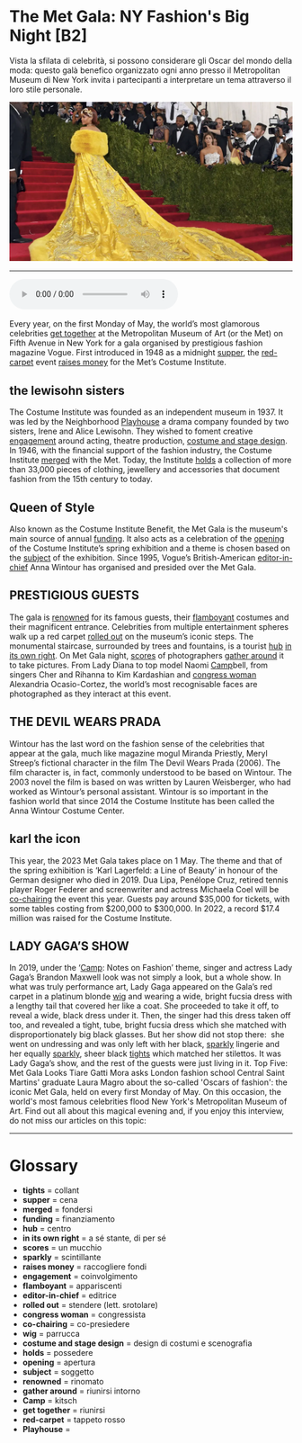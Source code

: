 # The Met Gala: NY Fashion's Big Night   [B2]

Vista la sfilata di celebrità, si possono considerare gli Oscar del mondo della moda: questo galà benefico organizzato ogni anno presso il Metropolitan Museum di New York invita i partecipanti a interpretare un tema attraverso il loro stile personale.

![](The%20Met%20Gala%20NY%20Fashion%27s%20Big%20Night.webp)

--------------

<div>
<audio controls autoplay>
    <source src="https://raw.githubusercontent.com/dartie/speakup/main/2023-04/The%20Met%20Gala%20NY%20Fashion%27s%20Big%20Night.mp3" type="audio/mpeg">
</audio>
</div>


Every year, on the first Monday of May, the world’s most glamorous celebrities [get together](## "riunirsi") at the Metropolitan Museum of Art (or the Met) on Fifth Avenue in New York for a gala organised by prestigious fashion magazine Vogue. First introduced in 1948 as a midnight [supper](## "cena"), the [red-carpet](## "tappeto rosso") event [raises money](## "raccogliere fondi") for the Met’s Costume Institute.

## the lewisohn sisters
The Costume Institute was founded as an independent museum in 1937. It was led by the Neighborhood [Playhouse](## "") a drama company founded by two sisters, Irene and Alice Lewisohn. They wished to foment creative [engagement](## "coinvolgimento") around acting, theatre production, [costume and stage design](## "design di costumi e scenografia"). In 1946, with the financial support of the fashion industry, the Costume Institute [merged](## "fondersi") with the Met. Today, the Institute [holds](## "possedere") a collection of more than 33,000 pieces of clothing, jewellery and accessories that document fashion from the 15th century to today.

## Queen of Style
Also known as the Costume Institute Benefit, the Met Gala is the museum's main source of annual [funding](## "finanziamento"). It also acts as a celebration of the [opening](## "apertura") of the Costume Institute’s spring exhibition and a theme is chosen based on the [subject](## "soggetto") of the exhibition. Since 1995, Vogue’s British-American [editor-in-chief](## "editrice") Anna Wintour has organised and presided over the Met Gala.

## PRESTIGIOUS GUESTS
The gala is [renowned](## "rinomato") for its famous guests, their [flamboyant](## "appariscenti") costumes and their magnificent entrance. Celebrities from multiple entertainment spheres walk up a red carpet [rolled out](## "stendere (lett. srotolare)") on the museum’s iconic steps. The monumental staircase, surrounded by trees and fountains, is a tourist [hub](## "centro") [in its own right](## "a sé stante, di per sé"). On Met Gala night, [scores](## "un mucchio") of photographers [gather around](## "riunirsi intorno") it to take pictures. From Lady Diana to top model Naomi [Camp](## "kitsch")bell, from singers Cher and Rihanna to Kim Kardashian and [congress woman](## "congressista") Alexandria Ocasio-Cortez, the world’s most recognisable faces are photographed as they interact at this event.

## THE DEVIL WEARS PRADA
Wintour has the last word on the fashion sense of the celebrities that appear at the gala, much like magazine mogul Miranda Priestly, Meryl Streep’s fictional character in the film The Devil Wears Prada (2006). The film character is, in fact, commonly understood to be based on Wintour. The 2003 novel the film is based on was written by Lauren Weisberger, who had worked as Wintour’s personal assistant. Wintour is so important in the fashion world that since 2014 the Costume Institute has been called the Anna Wintour Costume Center.

## karl the icon
This year, the 2023 Met Gala takes place on 1 May. The theme and that of the spring exhibition is ‘Karl Lagerfeld: a Line of Beauty’ in honour of the German designer who died in 2019. Dua Lipa, Penélope Cruz, retired tennis player Roger Federer and screenwriter and actress Michaela Coel will be [co-chairing](## "co-presiedere") the event this year. Guests pay around $35,000 for tickets, with some tables costing from $200,000 to $300,000. In 2022, a record $17.4 million was raised for the Costume Institute.

## LADY GAGA’S SHOW
In 2019, under the ‘[Camp](## "kitsch"): Notes on Fashion’ theme, singer and actress Lady Gaga’s Brandon Maxwell look was not simply a look, but a whole show. In what was truly performance art, Lady Gaga appeared on the Gala’s red carpet in a platinum blonde [wig](## "parrucca") and wearing a wide, bright fucsia dress with a lengthy tail that covered her like a coat. She proceeded to take it off, to reveal a wide, black dress under it. Then, the singer had this dress taken off too, and revealed a tight, tube, bright fucsia dress which she matched with disproportionately big black glasses. But her show did not stop there:  she went on undressing and was only left with her black, [sparkly](## "scintillante") lingerie and her equally [sparkly](## "scintillante"), sheer black [tights](## "collant") which matched her stilettos. It was Lady Gaga’s show, and the rest of the guests were just living in it.
Top Five: Met Gala Looks
Tiare Gatti Mora asks London fashion school Central Saint Martins' graduate Laura Magro about the so-called 'Oscars of fashion': the iconic Met Gala, held on every first Monday of May. On this occasion, the world's most famous celebrities flood New York's Metropolitan Museum of Art. Find out all about this magical evening and, if you enjoy this interview, do not miss our articles on this topic:
 

--------------

<div style = "display:block; clear:both; page-break-after:always;"></div>

# Glossary
* **tights** = collant
* **supper** = cena
* **merged** = fondersi
* **funding** = finanziamento
* **hub** = centro
* **in its own right** = a sé stante, di per sé
* **scores** = un mucchio
* **sparkly** = scintillante
* **raises money** = raccogliere fondi
* **engagement** = coinvolgimento
* **flamboyant** = appariscenti
* **editor-in-chief** = editrice
* **rolled out** = stendere (lett. srotolare)
* **congress woman** = congressista
* **co-chairing** = co-presiedere
* **wig** = parrucca
* **costume and stage design** = design di costumi e scenografia
* **holds** = possedere
* **opening** = apertura
* **subject** = soggetto
* **renowned** = rinomato
* **gather around** = riunirsi intorno
* **Camp** = kitsch
* **get together** = riunirsi
* **red-carpet** = tappeto rosso
* **Playhouse** = 
